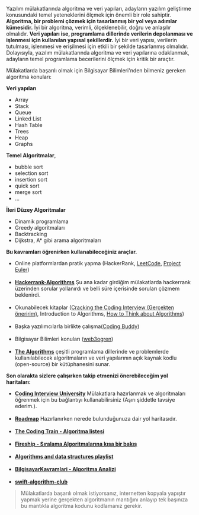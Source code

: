 
Yazılım mülakatlarında algoritma ve veri yapıları, adayların yazılım geliştirme konusundaki temel yeteneklerini ölçmek için önemli bir role sahiptir. <b>Algoritma, bir problemi çözmek için tasarlanmış bir yol veya adımlar kümesidir.</b> İyi bir algoritma, verimli, ölçeklenebilir, doğru ve anlaşılır olmalıdır. <b>Veri yapıları ise, programlama dillerinde verilerin depolanması ve işlenmesi için kullanılan yapısal şekillerdir.</b> İyi bir veri yapısı, verilerin tutulması, işlenmesi ve erişilmesi için etkili bir şekilde tasarlanmış olmalıdır. Dolayısıyla, yazılım mülakatlarında algoritma ve veri yapılarına odaklanmak, adayların temel programlama becerilerini ölçmek için kritik bir araçtır.

Mülakatlarda başarılı olmak için Bilgisayar Bilimleri'nden bilmeniz gereken algoritma konuları:

<b>Veri yapıları</b>
- Array
- Stack 
- Queue 
- Linked List 
- Hash Table
- Trees
- Heap
- Graphs

<b>Temel Algoritmalar</b>,

- bubble sort
- selection sort 
- insertion sort 
- quick sort 
- merge sort
- ...

<b>İleri Düzey Algoritmalar</b>
- Dinamik programlama
- Greedy algoritmaları
- Backtracking
- Dijkstra, A* gibi arama algoritmaları

<b>Bu kavramları öğrenirken kullanabileceğiniz araçlar.</b>
- Online platformlardan pratik yapma (HackerRank, [LeetCode](https://leetcode.com/problemset/all/), [Project Euler](https://projecteuler.net/archives))
<br></br>
- <b>[Hackerrank-Algorithms](https://www.hackerrank.com/domains/algorithms)</b> Şu ana kadar girdiğim mülakatlarda hackerrank üzerinden sorular yollanırdı ve belli süre içerisinde soruları çözmem beklenirdi.
<br></br>
- Okunabilecek kitaplar ([Cracking the Coding Interview (Gerçekten öneririm)](./Cracking-the-Coding-Interview-6th-Edition-189-Programming-Questions-and-Solutions.pdf), Introduction to Algorithms, [How to Think about Algorithms](./How%20to%20Think%20about%20Algorithms.pdf))
<br></br>
- Başka yazılımcılarla birlikte çalışma([Coding Buddy](https://www.reddit.com/r/ProgrammingBuddies/))
<br></br>
- Bilgisayar Bilimleri konuları ([web3ogren](https://web3ogren.com/docs/category/bilgisayar-bilimleri/))
<br></br>
- <b>[The Algorithms](https://the-algorithms.com/tr)</b> çeşitli programlama dillerinde ve problemlerde kullanılabilecek algoritmaların ve veri yapılarının açık kaynak kodlu (open-source) bir kütüphanesini sunar.

<b>Son olarakta sizlere çalışırken takip etmenizi önerebileceğim yol haritaları:</b>
- <b>[Coding Interview University](https://github.com/jwasham/coding-interview-university)</b> Mülakatlara hazırlanmak ve algoritmaları öğrenmek için bu bağlantıyı kullanabilirsiniz (Aşırı şiddetle tavsiye ederim.).
<br></br>
- <b>[Roadmap](https://roadmap.sh/computer-science)</b> Hazırlanırken nerede bulunduğunuza dair yol haritasıdır.
<br></br>
- <b>[The Coding Train - Algoritma listesi](https://www.youtube.com/watch?v=Vc5fIuYk3Bw&list=PLRqwX-V7Uu6bePNiZLnglXUp2LXIjlCdb&ab_channel=TheCodingTrain)</b>
<br></br>
- <b>[Fireship - Sıralama Algoritmalarına kısa bir bakış](https://www.youtube.com/watch?v=RfXt_qHDEPw&ab_channel=BeyondFireship)</b>
<br></br>
- <b>[Algorithms and data structures playlist](https://www.youtube.com/watch?v=kgBjXUE_Nwc&list=PLmFPHCufIuXXPi6b4JWbK2A4BjYmSBZOE&ab_channel=Computerphile)</b>
<br></br>
- <b>[BilgisayarKavramlari - Algoritma Analizi](https://www.youtube.com/watch?v=3bhBo9YCTpo&list=PLh9ECzBB8tJPTWIUbZjHZMMGuZcpHUv5h&ab_channel=BilgisayarKavramlari)</b>
<br></br>
- <b>[swift-algorithm-club](https://github.com/kodecocodes/swift-algorithm-club)</b>

> Mülakatlarda başarılı olmak istiyorsanız, internetten kopyala yapıştır yapmak yerine gerçekten algoritmanın mantığını anlayıp tek başınıza bu mantıkla algoritma kodunu kodlamanız gerekir.
